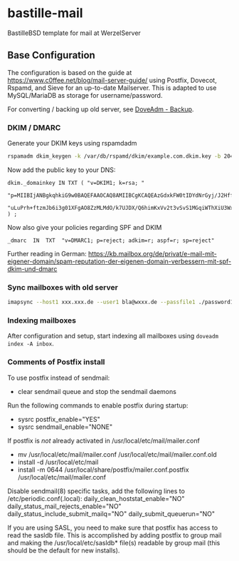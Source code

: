 # bastille-mail
BastilleBSD template for mail at WerzelServer

## Base Configuration
The configuration is based on the guide at https://www.c0ffee.net/blog/mail-server-guide/ using Postfix, Dovecot, Rspamd, and Sieve for an up-to-date Mailserver.
This is adapted to use MySQL/MariaDB as storage for username/password.

For converting / backing up old server, see [DoveAdm - Backup](https://wiki.dovecot.org/Tools/Doveadm/Sync).

### DKIM / DMARC
Generate your DKIM keys using rspamdadm
```sh
rspamadm dkim_keygen -k /var/db/rspamd/dkim/example.com.dkim.key -b 2048 -s dkim -d example.com
```

Now add the public key to your DNS:
```
dkim._domainkey IN TXT ( "v=DKIM1; k=rsa; "
  "p=MIIBIjANBgkqhkiG9w0BAQEFAAOCAQ8AMIIBCgKCAQEAzGdxkFW0tIDYdNrGyj/J2Hff7N/9BEWE2qxMw6PBW5FhJRullZT9WNZOVrrXk1TsiBHRq8YQrSS1TfLbNV9PE7sE0vGx0eLgkiqnqLMwTy5Y9+jEbiNrddNR6v+TGHuMckYJO3JMjiROhMi/86Lv6P/rv2R/lxFldCeYQxa41/8LH+b3ZXWTLYRM6y2/2UpGz/wtknvA+DtO0rn+Y"
  "uLuPrh+ftzmJb6i3g01XFgAO8ZzMLMdO/k7UJDX/Q6himKxVv2t3vSvS1MGqiWThXiU3WxhQED0zZUlkC5Lfx4BCo1h0v7fwZeMdu2NPOzlDBMDq5HRYgbwuFXTAmxSM7WRqQIDAQAB"
) ;
```
Now also give your policies regarding SPF and DKIM
```
_dmarc  IN  TXT  "v=DMARC1; p=reject; adkim=r; aspf=r; sp=reject"
```
Further reading in German: https://kb.mailbox.org/de/privat/e-mail-mit-eigener-domain/spam-reputation-der-eigenen-domain-verbessern-mit-spf-dkim-und-dmarc


### Sync mailboxes with old server
```sh
imapsync --host1 xxx.xxx.de --user1 bla@wxxx.de --passfile1 ./password1 --authmech1 CRAM-MD5 --host2 10.0.0.10 --user2 xxx@blub.de --passfile2 ./password2
```

### Indexing mailboxes
After configuration and setup, start indexing all mailboxes using ```doveadm index -A inbox```.

### Comments of Postfix install
To use postfix instead of sendmail:
  - clear sendmail queue and stop the sendmail daemons

Run the following commands to enable postfix during startup:
  - sysrc postfix_enable="YES"
  - sysrc sendmail_enable="NONE"

If postfix is *not* already activated in /usr/local/etc/mail/mailer.conf
  - mv /usr/local/etc/mail/mailer.conf /usr/local/etc/mail/mailer.conf.old
  - install -d /usr/local/etc/mail
  - install -m 0644 /usr/local/share/postfix/mailer.conf.postfix /usr/local/etc/mail/mailer.conf

Disable sendmail(8) specific tasks,
add the following lines to /etc/periodic.conf(.local):
  daily_clean_hoststat_enable="NO"
  daily_status_mail_rejects_enable="NO"
  daily_status_include_submit_mailq="NO"
  daily_submit_queuerun="NO"

If you are using SASL, you need to make sure that postfix has access to read
the sasldb file.  This is accomplished by adding postfix to group mail and
making the /usr/local/etc/sasldb* file(s) readable by group mail (this should
be the default for new installs).


